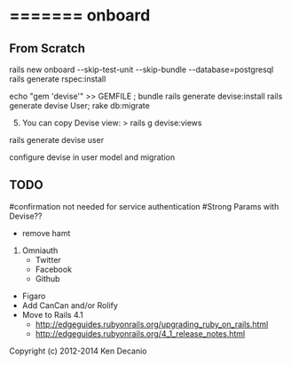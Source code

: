 =======
onboard
=======

## From Scratch

rails new onboard --skip-test-unit --skip-bundle --database=postgresql
rails generate rspec:install

echo "gem 'devise'" >> GEMFILE ; bundle
rails generate devise:install
rails generate devise User; rake db:migrate

  5. You can copy Devise view:  > rails g devise:views


rails generate devise user

configure devise in user model and migration


## TODO

#confirmation not needed for service authentication
#Strong Params with Devise??

- remove hamt
1. Omniauth
	* Twitter
	* Facebook
	* Github
* Figaro
* Add CanCan and/or Rolify
* Move to Rails 4.1
  * http://edgeguides.rubyonrails.org/upgrading_ruby_on_rails.html
  * http://edgeguides.rubyonrails.org/4_1_release_notes.html



Copyright (c) 2012-2014 Ken Decanio
